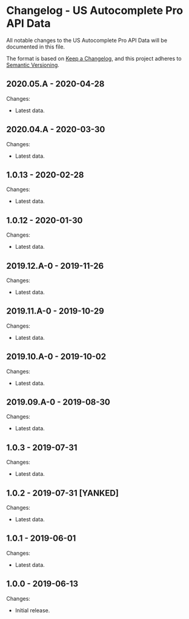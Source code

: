# Changelog - US Autocomplete Pro API Data

All notable changes to the US Autocomplete Pro API Data will be documented in this file.

The format is based on [Keep a Changelog](https://keepachangelog.com/en/1.0.0/), and this project adheres to [Semantic Versioning](https://semver.org/spec/v2.0.0.html).


## 2020.05.A - 2020-04-28

Changes:

- Latest data.


## 2020.04.A - 2020-03-30

Changes:

- Latest data.


## 1.0.13 - 2020-02-28

Changes:

- Latest data.


## 1.0.12 - 2020-01-30

Changes:

- Latest data.


## 2019.12.A-0 - 2019-11-26

Changes:

- Latest data.


## 2019.11.A-0 - 2019-10-29

Changes:

- Latest data.


## 2019.10.A-0 - 2019-10-02

Changes:

- Latest data.


## 2019.09.A-0 - 2019-08-30

Changes:

- Latest data.


## 1.0.3 - 2019-07-31

Changes:

- Latest data.


## 1.0.2 - 2019-07-31 [YANKED]

Changes:

- Latest data.


## 1.0.1 - 2019-06-01

Changes:

- Latest data.


## 1.0.0 - 2019-06-13

Changes:

- Initial release.

